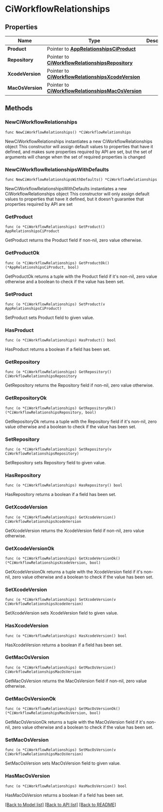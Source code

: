 # CiWorkflowRelationships

## Properties

Name | Type | Description | Notes
------------ | ------------- | ------------- | -------------
**Product** | Pointer to [**AppRelationshipsCiProduct**](AppRelationshipsCiProduct.md) |  | [optional] 
**Repository** | Pointer to [**CiWorkflowRelationshipsRepository**](CiWorkflowRelationshipsRepository.md) |  | [optional] 
**XcodeVersion** | Pointer to [**CiWorkflowRelationshipsXcodeVersion**](CiWorkflowRelationshipsXcodeVersion.md) |  | [optional] 
**MacOsVersion** | Pointer to [**CiWorkflowRelationshipsMacOsVersion**](CiWorkflowRelationshipsMacOsVersion.md) |  | [optional] 

## Methods

### NewCiWorkflowRelationships

`func NewCiWorkflowRelationships() *CiWorkflowRelationships`

NewCiWorkflowRelationships instantiates a new CiWorkflowRelationships object
This constructor will assign default values to properties that have it defined,
and makes sure properties required by API are set, but the set of arguments
will change when the set of required properties is changed

### NewCiWorkflowRelationshipsWithDefaults

`func NewCiWorkflowRelationshipsWithDefaults() *CiWorkflowRelationships`

NewCiWorkflowRelationshipsWithDefaults instantiates a new CiWorkflowRelationships object
This constructor will only assign default values to properties that have it defined,
but it doesn't guarantee that properties required by API are set

### GetProduct

`func (o *CiWorkflowRelationships) GetProduct() AppRelationshipsCiProduct`

GetProduct returns the Product field if non-nil, zero value otherwise.

### GetProductOk

`func (o *CiWorkflowRelationships) GetProductOk() (*AppRelationshipsCiProduct, bool)`

GetProductOk returns a tuple with the Product field if it's non-nil, zero value otherwise
and a boolean to check if the value has been set.

### SetProduct

`func (o *CiWorkflowRelationships) SetProduct(v AppRelationshipsCiProduct)`

SetProduct sets Product field to given value.

### HasProduct

`func (o *CiWorkflowRelationships) HasProduct() bool`

HasProduct returns a boolean if a field has been set.

### GetRepository

`func (o *CiWorkflowRelationships) GetRepository() CiWorkflowRelationshipsRepository`

GetRepository returns the Repository field if non-nil, zero value otherwise.

### GetRepositoryOk

`func (o *CiWorkflowRelationships) GetRepositoryOk() (*CiWorkflowRelationshipsRepository, bool)`

GetRepositoryOk returns a tuple with the Repository field if it's non-nil, zero value otherwise
and a boolean to check if the value has been set.

### SetRepository

`func (o *CiWorkflowRelationships) SetRepository(v CiWorkflowRelationshipsRepository)`

SetRepository sets Repository field to given value.

### HasRepository

`func (o *CiWorkflowRelationships) HasRepository() bool`

HasRepository returns a boolean if a field has been set.

### GetXcodeVersion

`func (o *CiWorkflowRelationships) GetXcodeVersion() CiWorkflowRelationshipsXcodeVersion`

GetXcodeVersion returns the XcodeVersion field if non-nil, zero value otherwise.

### GetXcodeVersionOk

`func (o *CiWorkflowRelationships) GetXcodeVersionOk() (*CiWorkflowRelationshipsXcodeVersion, bool)`

GetXcodeVersionOk returns a tuple with the XcodeVersion field if it's non-nil, zero value otherwise
and a boolean to check if the value has been set.

### SetXcodeVersion

`func (o *CiWorkflowRelationships) SetXcodeVersion(v CiWorkflowRelationshipsXcodeVersion)`

SetXcodeVersion sets XcodeVersion field to given value.

### HasXcodeVersion

`func (o *CiWorkflowRelationships) HasXcodeVersion() bool`

HasXcodeVersion returns a boolean if a field has been set.

### GetMacOsVersion

`func (o *CiWorkflowRelationships) GetMacOsVersion() CiWorkflowRelationshipsMacOsVersion`

GetMacOsVersion returns the MacOsVersion field if non-nil, zero value otherwise.

### GetMacOsVersionOk

`func (o *CiWorkflowRelationships) GetMacOsVersionOk() (*CiWorkflowRelationshipsMacOsVersion, bool)`

GetMacOsVersionOk returns a tuple with the MacOsVersion field if it's non-nil, zero value otherwise
and a boolean to check if the value has been set.

### SetMacOsVersion

`func (o *CiWorkflowRelationships) SetMacOsVersion(v CiWorkflowRelationshipsMacOsVersion)`

SetMacOsVersion sets MacOsVersion field to given value.

### HasMacOsVersion

`func (o *CiWorkflowRelationships) HasMacOsVersion() bool`

HasMacOsVersion returns a boolean if a field has been set.


[[Back to Model list]](../README.md#documentation-for-models) [[Back to API list]](../README.md#documentation-for-api-endpoints) [[Back to README]](../README.md)


